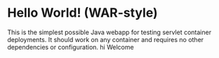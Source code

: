 Hello World! (WAR-style)
===============

This is the simplest possible Java webapp for testing servlet container deployments.  It should work on any container and requires no other dependencies or configuration.
hi Welcome
